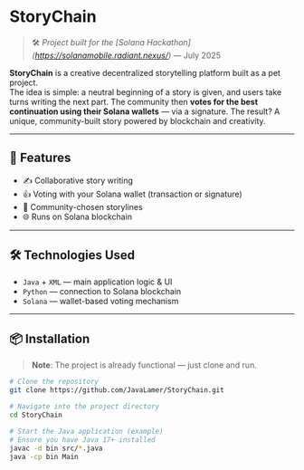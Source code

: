 # StoryChain

> 🛠️ *Project built for the [Solana Hackathon] (https://solanamobile.radiant.nexus/)* — July 2025

**StoryChain** is a creative decentralized storytelling platform built as a pet project.  
The idea is simple: a neutral beginning of a story is given, and users take turns writing the next part. The community then **votes for the best continuation using their Solana wallets** — via a signature. The result? A unique, community-built story powered by blockchain and creativity.

---

## 🚀 Features

- ✍️ Collaborative story writing
- 👍 Voting with your Solana wallet (transaction or signature)
- 📜 Community-chosen storylines
- 🌐 Runs on Solana blockchain

---

## 🛠️ Technologies Used

- `Java` + `XML` — main application logic & UI
- `Python` — connection to Solana blockchain
- `Solana` — wallet-based voting mechanism

---

## 📦 Installation

> **Note**: The project is already functional — just clone and run.

```bash
# Clone the repository
git clone https://github.com/JavaLamer/StoryChain.git

# Navigate into the project directory
cd StoryChain

# Start the Java application (example)
# Ensure you have Java 17+ installed
javac -d bin src/*.java
java -cp bin Main
